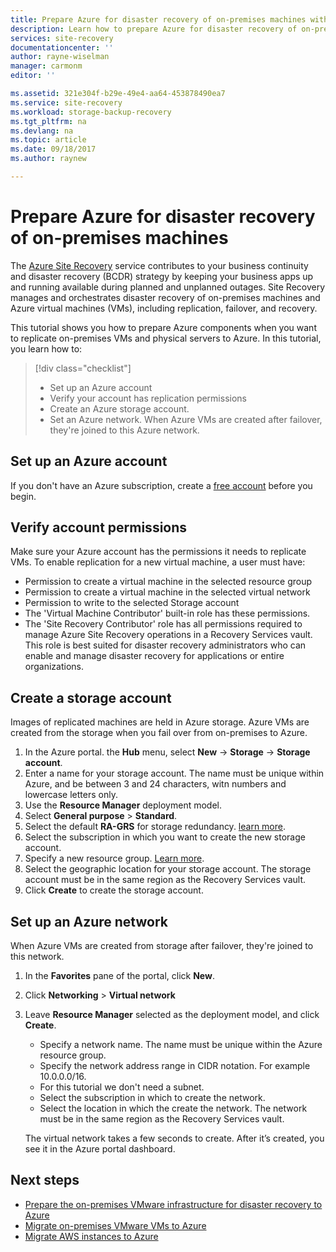 ```yaml
---
title: Prepare Azure for disaster recovery of on-premises machines with Azure Site Recovery | Microsoft Docs
description: Learn how to prepare Azure for disaster recovery of on-premises machines with the Azure Site Recovery service.
services: site-recovery
documentationcenter: ''
author: rayne-wiselman
manager: carmonm
editor: ''

ms.assetid: 321e304f-b29e-49e4-aa64-453878490ea7
ms.service: site-recovery
ms.workload: storage-backup-recovery
ms.tgt_pltfrm: na
ms.devlang: na
ms.topic: article
ms.date: 09/18/2017
ms.author: raynew

---
```

# Prepare Azure for disaster recovery of on-premises machines 

The [Azure Site Recovery](site-recovery-overview.md) service contributes to your business continuity and disaster recovery (BCDR) strategy by keeping your business apps up and running available during planned and unplanned outages. Site Recovery manages and orchestrates disaster recovery of on-premises machines and Azure virtual machines (VMs), including replication, failover, and recovery.

This tutorial shows you how to prepare Azure components when you want to replicate on-premises VMs and physical servers to Azure. In this tutorial, you learn how to:

> [!div class="checklist"]
> * Set up an Azure account
> * Verify your account has replication permissions 
> * Create an Azure storage account.
> * Set an Azure network. When Azure VMs are created after failover, they're joined to this Azure network.



## Set up an Azure account

If you don't have an Azure subscription, create a [free account](https://azure.microsoft.com/pricing/free-trial/) before you begin. 

## Verify account permissions

Make sure your Azure account has the permissions it needs to replicate VMs. To enable replication for a new virtual machine, a user must have:
- Permission to create a virtual machine in the selected resource group
- Permission to create a virtual machine in the selected virtual network
- Permission to write to the selected Storage account
- The 'Virtual Machine Contributor' built-in role has these permissions.
- The 'Site Recovery Contributor' role has all permissions required to manage Azure Site Recovery operations in a Recovery Services vault. This role is best suited for disaster recovery administrators who can enable and manage disaster recovery for applications or entire organizations.

## Create a storage account

Images of replicated machines are held in Azure storage. Azure VMs are created from the storage when you fail over from on-premises to Azure. 

1. In the Azure portal. the **Hub** menu, select **New** -> **Storage** -> **Storage account**.
2. Enter a name for your storage account. The name must be unique within Azure, and be between 3 and 24 characters, witn numbers and lowercase letters only.
3. Use the **Resource Manager** deployment model.
4. Select **General purpose** > **Standard**.
5. Select the default **RA-GRS** for storage redundancy. [learn more](../storage/common/storage-redundancy.md).
6. Select the subscription in which you want to create the new storage account.
7. Specify a new resource group. [Learn more](../azure-resource-manager/resource-group-overview.md).
8. Select the geographic location for your storage account. The storage account must be in the same region as the Recovery Services vault.
9. Click **Create** to create the storage account.


## Set up an Azure network

When Azure VMs are created from storage after failover, they're joined to this network.

1. In the **Favorites** pane of the portal, click **New**.
2. Click **Networking** > **Virtual network**
3. Leave **Resource Manager** selected as the deployment model, and click **Create**.
    - Specify a network name. The name must be unique within the Azure resource group. 
    - Specify the network address range in CIDR notation. For example 10.0.0.0/16.
    - For this tutorial we don't need a subnet.
    - Select the subscription in which to create the network.
    - Select the location in which the create the network. The network must be in the same region as the Recovery Services vault.

	The virtual network takes a few seconds to create. After it’s created, you see it in the Azure portal dashboard.


## Next steps

- [Prepare the on-premises VMware infrastructure for disaster recovery to Azure](tutorial-prepare-on-premises-vmware.md)
- [Migrate on-premises VMware VMs to Azure](tutorial-migrate-on-premises-to-azure.md)
- [Migrate AWS instances to Azure](tutorial-migrate-aws-to-azure.md)



